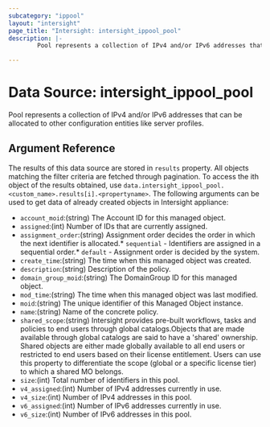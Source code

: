 ```yaml
---
subcategory: "ippool"
layout: "intersight"
page_title: "Intersight: intersight_ippool_pool"
description: |-
        Pool represents a collection of IPv4 and/or IPv6 addresses that can be allocated to other configuration entities like server profiles.

---
```


# Data Source: intersight_ippool_pool
Pool represents a collection of IPv4 and/or IPv6 addresses that can be allocated to other configuration entities like server profiles.
## Argument Reference
The results of this data source are stored in `results` property.
All objects matching the filter criteria are fetched through pagination.
To access the ith object of the results obtained, use `data.intersight_ippool_pool.<custom_name>.results[i].<propertyname>`.
The following arguments can be used to get data of already created objects in Intersight appliance:
* `account_moid`:(string) The Account ID for this managed object. 
* `assigned`:(int) Number of IDs that are currently assigned. 
* `assignment_order`:(string) Assignment order decides the order in which the next identifier is allocated.* `sequential` - Identifiers are assigned in a sequential order.* `default` - Assignment order is decided by the system. 
* `create_time`:(string) The time when this managed object was created. 
* `description`:(string) Description of the policy. 
* `domain_group_moid`:(string) The DomainGroup ID for this managed object. 
* `mod_time`:(string) The time when this managed object was last modified. 
* `moid`:(string) The unique identifier of this Managed Object instance. 
* `name`:(string) Name of the concrete policy. 
* `shared_scope`:(string) Intersight provides pre-built workflows, tasks and policies to end users through global catalogs.Objects that are made available through global catalogs are said to have a 'shared' ownership. Shared objects are either made globally available to all end users or restricted to end users based on their license entitlement. Users can use this property to differentiate the scope (global or a specific license tier) to which a shared MO belongs. 
* `size`:(int) Total number of identifiers in this pool. 
* `v4_assigned`:(int) Number of IPv4 addresses currently in use. 
* `v4_size`:(int) Number of IPv4 addresses in this pool. 
* `v6_assigned`:(int) Number of IPv6 addresses currently in use. 
* `v6_size`:(int) Number of IPv6 addresses in this pool. 
 

